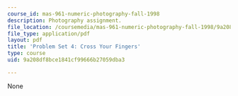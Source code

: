 ```yaml
---
course_id: mas-961-numeric-photography-fall-1998
description: Photography assignment.
file_location: /coursemedia/mas-961-numeric-photography-fall-1998/9a208df8bce1841cf99666b27059dba3_ps4.pdf
file_type: application/pdf
layout: pdf
title: 'Problem Set 4: Cross Your Fingers'
type: course
uid: 9a208df8bce1841cf99666b27059dba3

---
```

None